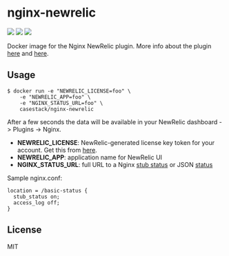 # nginx-newrelic

[![](https://img.shields.io/docker/pulls/casestack/nginx-newrelic.svg?maxAge=2592000?style=plastic)](https://hub.docker.com/r/casestack/nginx-newrelic/)
[![](https://img.shields.io/docker/automated/casestack/nginx-newrelic.svg?maxAge=2592000)](https://hub.docker.com/r/casestack/nginx-newrelic/builds/)
[![](https://images.microbadger.com/badges/image/casestack/nginx-newrelic.svg)](https://microbadger.com/images/casestack/nginx-newrelic)

Docker image for the Nginx NewRelic plugin. More info about the plugin
[here](https://blog.newrelic.com/2014/10/17/nginx-new-relic-plugin/) and [here](https://newrelic.com/plugins/nginx-inc/13).

## Usage

```
$ docker run -e "NEWRELIC_LICENSE=foo" \
    -e "NEWRELIC_APP=foo" \
    -e "NGINX_STATUS_URL=foo" \
    casestack/nginx-newrelic
```

After a few seconds the data will be available in your NewRelic dashboard -> Plugins -> Nginx.

* **NEWRELIC_LICENSE**: NewRelic-generated license key token for your account. Get this from [here](https://newrelic.com/plugins/nginx-inc/13).
* **NEWRELIC_APP**: application name for NewRelic UI
* **NGINX_STATUS_URL**: full URL to a Nginx [stub status](http://nginx.org/en/docs/http/ngx_http_stub_status_module.html#stub_status)
    or JSON [status](http://nginx.org/en/docs/http/ngx_http_status_module.html#status)

Sample nginx.conf:

```
location = /basic-status {
  stub_status on;
  access_log off;
}
```

## License

MIT
